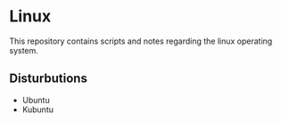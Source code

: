 # Linux
This repository contains scripts and notes regarding the linux operating system. 

## Disturbutions
- Ubuntu
- Kubuntu
